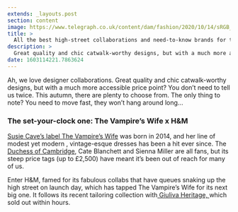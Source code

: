```yaml
--- 
extends: _layouts.post 
section: content 
image: https://www.telegraph.co.uk/content/dam/fashion/2020/10/14/sRGB_Illona_2-xlarge_trans_NvBQzQNjv4Bq5ZixRJy9w0GekvJfzGSv1YRZIV3O41jUf0PXMu9YF9M.jpg?imwidth=1200 
title: > 
  All the best high-street collaborations and need-to-know brands for the new season 
description: > 
  Great quality and chic catwalk-worthy designs, but with a much more accessible price point?You don’t need to tell us twice.The set-your-clock one: The Vampire’s Wife x H&MSusie Cave’s label The Vampire’s Wife was born in 2014, and her line of modest yet modern , vintage-esque dresses has been a hit ever since.Enter H&M, famed for its fabulous collabs that have queues snaking up the high street on launch day, which has tapped The Vampire’s Wife for its next big one.It follows its recent tailoring collection with Giuliva Heritage, which sold out within hours. 
date: 1603114221.7863624 
--- 
```

<div><p>Ah, we love designer collaborations. Great quality and chic catwalk-worthy designs, but with a much more accessible price point? You don&#8217;t need to tell us twice. This autumn, there are plenty to choose from. The only thing to note? You need to move fast, they won&#8217;t hang around long...</p>
<h3>The set-your-clock&#160;one: The Vampire&#8217;s Wife x H&amp;M</h3>
<p><a href="https://www.telegraph.co.uk/fashion/people/susie-cave-life-nick-rise-rise-fashion-brand-vampires-wife/">Susie Cave&#8217;s label The Vampire&#8217;s Wife</a> was born in 2014, and her line of modest&#160;yet modern , vintage-esque dresses has been a hit ever since. The <a href="https://www.telegraph.co.uk/fashion/royals/duchess-cambridge-no-longer-reluctant-embrace-fashion-proven/">Duchess of Cambridge,</a> Cate Blanchett and Sienna Miller are all fans, but its steep price tags (up to &#163;2,500) have meant it&#8217;s been out of reach for many of us.</p>
<p>Enter H&amp;M, famed for its fabulous collabs that have queues snaking up the high street on launch day, which has tapped The Vampire&#8217;s Wife for its next big one. It follows its recent tailoring collection with<a href="https://www.telegraph.co.uk/fashion/style/23-perfect-back-to-work-buys-new-giuliva-heritage-x-hm-collection/"> Giuliva Heritage, </a>which sold out within hours.</p>
</div>